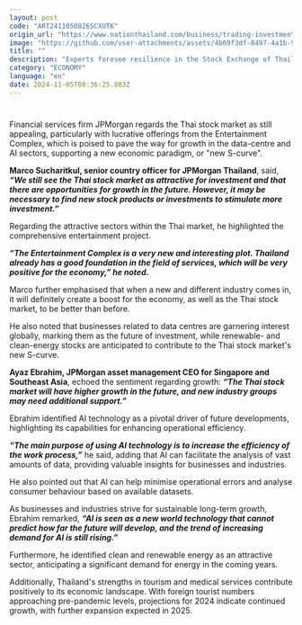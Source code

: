 ```yaml
---
layout: post
code: "ART24110508265CXUTK"
origin_url: "https://www.nationthailand.com/business/trading-investment/40042750"
image: "https://github.com/user-attachments/assets/4b69f3df-8497-4a1b-93b8-ed329f3b45b8"
title: ""
description: "Experts foresee resilience in the Stock Exchange of Thailand, citing emerging investment opportunities in artificial intelligence (AI) and data centres as key drivers for attracting foreign direct investment."
category: "ECONOMY"
language: "en"
date: 2024-11-05T08:36:25.883Z
---
```


# 









Financial services firm JPMorgan regards the Thai stock market as still appealing, particularly with lucrative offerings from the Entertainment Complex, which is poised to pave the way for growth in the data-centre and AI sectors, supporting a new economic paradigm, or "new S-curve".

**Marco Sucharitkul, senior country officer for JPMorgan Thailand**, said, _**“We still see the Thai stock market as attractive for investment and that there are opportunities for growth in the future. However, it may be necessary to find new stock products or investments to stimulate more investment.”**_

Regarding the attractive sectors within the Thai market, he highlighted the comprehensive entertainment project.

_**“The Entertainment Complex is a very new and interesting plot. Thailand already has a good foundation in the field of services, which will be very positive for the economy,” he noted.**_

Marco further emphasised that when a new and different industry comes in, it will definitely create a boost for the economy, as well as the Thai stock market, to be better than before.

He also noted that businesses related to data centres are garnering interest globally, marking them as the future of investment, while renewable- and clean-energy stocks are anticipated to contribute to the Thai stock market's new S-curve.

**Ayaz Ebrahim, JPMorgan asset management CEO for Singapore and Southeast Asia**, echoed the sentiment regarding growth: _**“The Thai stock market will have higher growth in the future, and new industry groups may need additional support.”**_

Ebrahim identified AI technology as a pivotal driver of future developments, highlighting its capabilities for enhancing operational efficiency.

_**“The main purpose of using AI technology is to increase the efficiency of the work process,”**_ he said, adding that AI can facilitate the analysis of vast amounts of data, providing valuable insights for businesses and industries.

He also pointed out that AI can help minimise operational errors and analyse consumer behaviour based on available datasets.

As businesses and industries strive for sustainable long-term growth, Ebrahim remarked, _**“AI is seen as a new world technology that cannot predict how far the future will develop, and the trend of increasing demand for AI is still rising.”**_

Furthermore, he identified clean and renewable energy as an attractive sector, anticipating a significant demand for energy in the coming years.

Additionally, Thailand's strengths in tourism and medical services contribute positively to its economic landscape. With foreign tourist numbers approaching pre-pandemic levels, projections for 2024 indicate continued growth, with further expansion expected in 2025.
